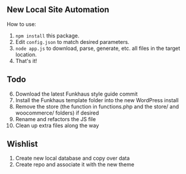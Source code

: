 ## New Local Site Automation
How to use:

1. `npm install` this package.
1. Edit `config.json` to match desired parameters.
1. `node app.js` to download, parse, generate, etc. all files in the target location.
1. That's it!

## Todo
6. Download the latest Funkhaus style guide commit
7. Install the Funkhaus template folder into the new WordPress install
8. Remove the store (the function in functions.php and the store/ and woocommerce/ folders) if desired
9. Rename and refactors the JS file
10. Clean up extra files along the way

## Wishlist
1. Create new local database and copy over data
2. Create repo and associate it with the new theme